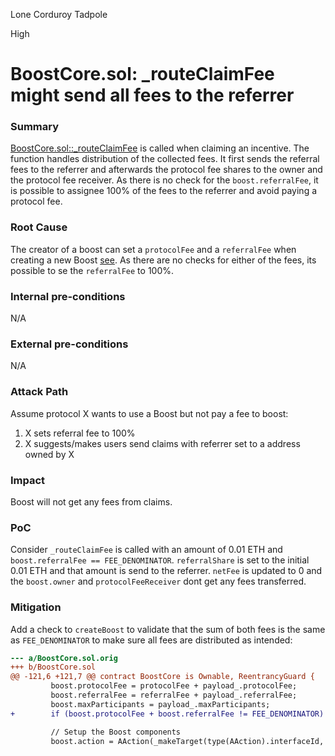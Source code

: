 Lone Corduroy Tadpole

High

# BoostCore.sol: _routeClaimFee might send all fees to the referrer

### Summary

[BoostCore.sol::_routeClaimFee](https://github.com/sherlock-audit/2024-06-boost-aa-wallet/blob/main/boost-protocol/packages/evm/contracts/BoostCore.sol#L305-L319) is called when claiming an incentive. The function handles distribution of the collected fees. It first sends the referral fees to the referrer and afterwards the protocol fee shares to the owner and the protocol fee receiver. As there is no check for the `boost.referralFee`, it is possible to assignee 100% of the fees to the referrer and avoid paying a protocol fee.

### Root Cause

The creator of a boost can set a `protocolFee` and a `referralFee` when creating a new Boost [see](https://github.com/sherlock-audit/2024-06-boost-aa-wallet/blob/main/boost-protocol/packages/evm/contracts/BoostCore.sol#L121-L122). As there are no checks for either of the fees, its possible to se the `referralFee` to 100%.

### Internal pre-conditions

N/A

### External pre-conditions

N/A

### Attack Path

Assume protocol X wants to use a Boost but not pay a fee to boost:
1. X sets referral fee to 100%
2. X suggests/makes users send claims with referrer set to a address owned by X

### Impact

Boost will not get any fees from claims.

### PoC

Consider `_routeClaimFee` is called with an amount of 0.01 ETH and `boost.referralFee == FEE_DENOMINATOR`. `referralShare` is set to the initial 0.01 ETH and that amount is send to the referrer. `netFee` is updated to 0 and the `boost.owner` and `protocolFeeReceiver` dont get any fees transferred.

### Mitigation

Add a check to `createBoost` to validate that the sum of both fees is the same as `FEE_DENOMINATOR` to make sure all fees are distributed as intended:
```diff
--- a/BoostCore.sol.orig
+++ b/BoostCore.sol
@@ -121,6 +121,7 @@ contract BoostCore is Ownable, ReentrancyGuard {
         boost.protocolFee = protocolFee + payload_.protocolFee;
         boost.referralFee = referralFee + payload_.referralFee;
         boost.maxParticipants = payload_.maxParticipants;
+        if (boost.protocolFee + boost.referralFee != FEE_DENOMINATOR) revert BoostError.InvalidFees();

         // Setup the Boost components
         boost.action = AAction(_makeTarget(type(AAction).interfaceId, payload_.action, true));
```
